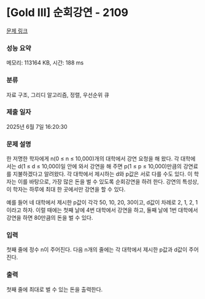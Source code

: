 # [Gold III] 순회강연 - 2109 

[문제 링크](https://www.acmicpc.net/problem/2109) 

### 성능 요약

메모리: 113164 KB, 시간: 188 ms

### 분류

자료 구조, 그리디 알고리즘, 정렬, 우선순위 큐

### 제출 일자

2025년 6월 7일 16:20:30

### 문제 설명

<p>한 저명한 학자에게 n(0 ≤ n ≤ 10,000)개의 대학에서 강연 요청을 해 왔다. 각 대학에서는 d(1 ≤ d ≤ 10,000)일 안에 와서 강연을 해 주면 p(1 ≤ p ≤ 10,000)만큼의 강연료를 지불하겠다고 알려왔다. 각 대학에서 제시하는 d와 p값은 서로 다를 수도 있다. 이 학자는 이를 바탕으로, 가장 많은 돈을 벌 수 있도록 순회강연을 하려 한다. 강연의 특성상, 이 학자는 하루에 최대 한 곳에서만 강연을 할 수 있다.</p>

<p>예를 들어 네 대학에서 제시한 p값이 각각 50, 10, 20, 30이고, d값이 차례로 2, 1, 2, 1 이라고 하자. 이럴 때에는 첫째 날에 4번 대학에서 강연을 하고, 둘째 날에 1번 대학에서 강연을 하면 80만큼의 돈을 벌 수 있다.</p>

### 입력 

 <p>첫째 줄에 정수 n이 주어진다. 다음 n개의 줄에는 각 대학에서 제시한 p값과 d값이 주어진다.</p>

### 출력 

 <p>첫째 줄에 최대로 벌 수 있는 돈을 출력한다.</p>

